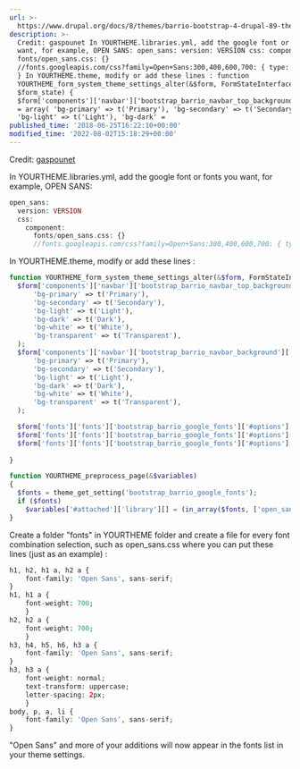 ```yaml
---
url: >-
  https://www.drupal.org/docs/8/themes/barrio-bootstrap-4-drupal-89-theme/bootstrap-barrio-tips-tricks/adding-new-fonts-to-your-subtheme
description: >-
  Credit: gaspounet In YOURTHEME.libraries.yml, add the google font or fonts you
  want, for example, OPEN SANS: open_sans: version: VERSION css: component:
  fonts/open_sans.css: {}
  //fonts.googleapis.com/css?family=Open+Sans:300,400,600,700: { type: external
  } In YOURTHEME.theme, modify or add these lines : function
  YOURTHEME_form_system_theme_settings_alter(&$form, FormStateInterface
  $form_state) {
  $form['components']['navbar']['bootstrap_barrio_navbar_top_background']['#options']
  = array( 'bg-primary' => t('Primary'), 'bg-secondary' => t('Secondary'),
  'bg-light' => t('Light'), 'bg-dark' =
published_time: '2018-06-25T16:22:10+00:00'
modified_time: '2022-08-02T15:18:29+00:00'
---
```

Credit: [gaspounet](https://www.drupal.org/u/gaspounet)

In YOURTHEME.libraries.yml, add the google font or fonts you want, for example, OPEN SANS:

```php
open_sans:
  version: VERSION
  css:
    component:
      fonts/open_sans.css: {}
      //fonts.googleapis.com/css?family=Open+Sans:300,400,600,700: { type: external }
```

In YOURTHEME.theme, modify or add these lines :

```php
function YOURTHEME_form_system_theme_settings_alter(&$form, FormStateInterface $form_state) {
  $form['components']['navbar']['bootstrap_barrio_navbar_top_background']['#options'] = array(
      'bg-primary' => t('Primary'),
      'bg-secondary' => t('Secondary'),
      'bg-light' => t('Light'),
      'bg-dark' => t('Dark'),
      'bg-white' => t('White'),
      'bg-transparent' => t('Transparent'),
  );
  $form['components']['navbar']['bootstrap_barrio_navbar_background']['#options'] = array(
      'bg-primary' => t('Primary'),
      'bg-secondary' => t('Secondary'),
      'bg-light' => t('Light'),
      'bg-dark' => t('Dark'),
      'bg-white' => t('White'),
      'bg-transparent' => t('Transparent'),
  );

  $form['fonts']['fonts']['bootstrap_barrio_google_fonts']['#options']['open_sans'] = 'Open Sans';
  $form['fonts']['fonts']['bootstrap_barrio_google_fonts']['#options']['roboto'] = 'Roboto';
  $form['fonts']['fonts']['bootstrap_barrio_google_fonts']['#options']['sansita_swashed'] = 'Sansita Swashed';
  
}

function YOURTHEME_preprocess_page(&$variables)
{
  $fonts = theme_get_setting('bootstrap_barrio_google_fonts');
  if ($fonts)
    $variables['#attached']['library'][] = (in_array($fonts, ['open_sans', 'roboto', 'sansita_swashed']) ? 'YOURTHEME' : 'bootstrap_barrio' ) . '/' . $fonts;
}
```

Create a folder "fonts" in YOURTHEME folder and create a file for every font combination selection, such as open\_sans.css where you can put these lines (just as an example) :

```php
h1, h2, h1 a, h2 a {
    font-family: 'Open Sans', sans-serif;
}
h1, h1 a {
	font-weight: 700;
    }
h2, h2 a {
	font-weight: 700;
    }
h3, h4, h5, h6, h3 a {
    font-family: 'Open Sans', sans-serif;
}
h3, h3 a {
    font-weight: normal;
    text-transform: uppercase;
    letter-spacing: 2px;
    }
body, p, a, li {
    font-family: 'Open Sans', sans-serif;
}
```

"Open Sans" and more of your additions will now appear in the fonts list in your theme settings.